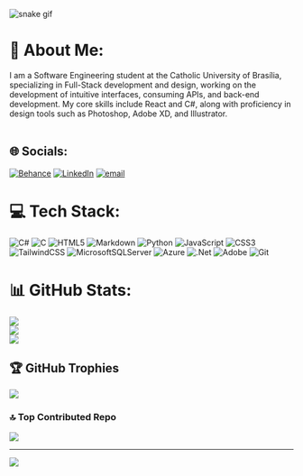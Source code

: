 ![snake gif](https://github.com/YOUR_USERNAME/YOUR_REPO_NAME/blob/output/github-snake.svg)


# 💫 About Me:
I am a Software Engineering student at the Catholic University of Brasília, specializing in Full-Stack development and design, working on the development of intuitive interfaces, consuming APIs, and back-end development. My core skills include React and C#, along with proficiency in design tools such as Photoshop, Adobe XD, and Illustrator. <br><br>


## 🌐 Socials:
[![Behance](https://img.shields.io/badge/Behance-1769ff?logo=behance&logoColor=white)](https://behance.net/raphaelluizdesousa) [![LinkedIn](https://img.shields.io/badge/LinkedIn-%230077B5.svg?logo=linkedin&logoColor=white)](https://linkedin.com/in/raphaelluizss) [![email](https://img.shields.io/badge/Email-D14836?logo=gmail&logoColor=white)](mailto:raphael.luizss@outlook.com) 

# 💻 Tech Stack:
![C#](https://img.shields.io/badge/c%23-%23239120.svg?style=for-the-badge&logo=csharp&logoColor=white) ![C](https://img.shields.io/badge/c-%2300599C.svg?style=for-the-badge&logo=c&logoColor=white) ![HTML5](https://img.shields.io/badge/html5-%23E34F26.svg?style=for-the-badge&logo=html5&logoColor=white) ![Markdown](https://img.shields.io/badge/markdown-%23000000.svg?style=for-the-badge&logo=markdown&logoColor=white) ![Python](https://img.shields.io/badge/python-3670A0?style=for-the-badge&logo=python&logoColor=ffdd54) ![JavaScript](https://img.shields.io/badge/javascript-%23323330.svg?style=for-the-badge&logo=javascript&logoColor=%23F7DF1E) ![CSS3](https://img.shields.io/badge/css3-%231572B6.svg?style=for-the-badge&logo=css3&logoColor=white) ![TailwindCSS](https://img.shields.io/badge/tailwindcss-%2338B2AC.svg?style=for-the-badge&logo=tailwind-css&logoColor=white) ![MicrosoftSQLServer](https://img.shields.io/badge/Microsoft%20SQL%20Server-CC2927?style=for-the-badge&logo=microsoft%20sql%20server&logoColor=white) ![Azure](https://img.shields.io/badge/azure-%230072C6.svg?style=for-the-badge&logo=microsoftazure&logoColor=white) ![.Net](https://img.shields.io/badge/.NET-5C2D91?style=for-the-badge&logo=.net&logoColor=white) ![Adobe](https://img.shields.io/badge/adobe-%23FF0000.svg?style=for-the-badge&logo=adobe&logoColor=white) ![Git](https://img.shields.io/badge/git-%23F05033.svg?style=for-the-badge&logo=git&logoColor=white)
# 📊 GitHub Stats:
![](https://github-readme-stats.vercel.app/api?username=RaphaelLuizPH&theme=monokai&hide_border=false&include_all_commits=true&count_private=true)<br/>
![](https://nirzak-streak-stats.vercel.app/?user=RaphaelLuizPH&theme=monokai&hide_border=false)<br/>
![](https://github-readme-stats.vercel.app/api/top-langs/?username=RaphaelLuizPH&theme=monokai&hide_border=false&include_all_commits=true&count_private=true&layout=compact)

## 🏆 GitHub Trophies
![](https://github-profile-trophy.vercel.app/?username=RaphaelLuizPH&theme=dracula&no-frame=false&no-bg=false&margin-w=4)

### 🔝 Top Contributed Repo
![](https://github-contributor-stats.vercel.app/api?username=RaphaelLuizPH&limit=5&theme=onedark&combine_all_yearly_contributions=true)

---
[![](https://visitcount.itsvg.in/api?id=RaphaelLuizPH&icon=8&color=3)](https://visitcount.itsvg.in)

<!-- Proudly created with GPRM ( https://gprm.itsvg.in ) -->
